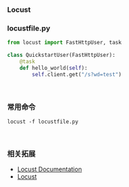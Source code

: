 ### Locust


### locustfile.py
```python
from locust import FastHttpUser, task

class QuickstartUser(FastHttpUser):
    @task
    def hello_world(self):
        self.client.get("/s?wd=test")
```

<br>


### 常用命令
```
locust -f locustfile.py
```

<br>

### 相关拓展
- [Locust Documentation](https://docs.locust.io/en/stable/)
- [Locust](https://locust.io/)

<br><br>